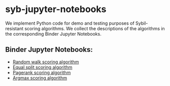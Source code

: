# syb-jupyter-notebooks

We implement Python code for demo and testing purposes of Sybil-resistant scoring algorithms. We collect the descriptions of the algorithms in the corresponding Binder Jupyter Notebooks.

## Binder Jupyter Notebooks:
- [Random walk scoring algorithm](https://mybinder.org/v2/gh/tokamak-network/syb-jupyter-notebooks/HEAD?urlpath=%2Fdoc%2Ftree%2Frandom_walk_scoring_algorithm.ipynb)
- [Equal split scoring algorithm](https://mybinder.org/v2/gh/tokamak-network/syb-jupyter-notebooks/HEAD?urlpath=%2Fdoc%2Ftree%2Fequal_split_algorithm.ipynb)
- [Pagerank scoring algorithm](https://mybinder.org/v2/gh/tokamak-network/syb-jupyter-notebooks/HEAD?urlpath=%2Fdoc%2Ftree%2Fpagerank_algorithm.ipynb)
- [Argmax scoring algorithm](https://mybinder.org/v2/gh/tokamak-network/syb-jupyter-notebooks/HEAD?urlpath=%2Fdoc%2Ftree%2Fargmax_algorithm.ipynb)